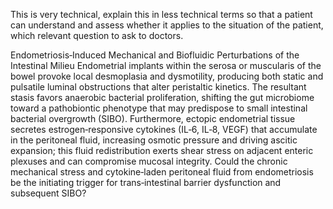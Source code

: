 This is very technical, explain this in less technical terms so that a patient can understand and assess whether it applies to the situation of the patient, which relevant question to ask to doctors.

Endometriosis‑Induced Mechanical and Biofluidic Perturbations of the Intestinal Milieu
Endometrial implants within the serosa or muscularis of the bowel provoke local desmoplasia and dysmotility, producing both static and pulsatile luminal obstructions that alter peristaltic kinetics. The resultant stasis favors anaerobic bacterial proliferation, shifting the gut microbiome toward a pathobiontic phenotype that may predispose to small intestinal bacterial overgrowth (SIBO). Furthermore, ectopic endometrial tissue secretes estrogen‑responsive cytokines (IL‑6, IL‑8, VEGF) that accumulate in the peritoneal fluid, increasing osmotic pressure and driving ascitic expansion; this fluid redistribution exerts shear stress on adjacent enteric plexuses and can compromise mucosal integrity. Could the chronic mechanical stress and cytokine‑laden peritoneal fluid from endometriosis be the initiating trigger for trans‑intestinal barrier dysfunction and subsequent SIBO?